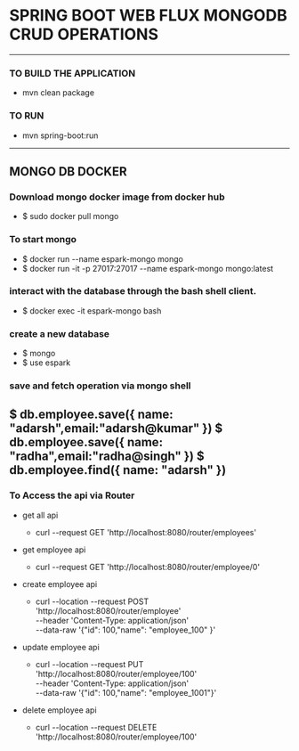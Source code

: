 # SPRING BOOT WEB FLUX MONGODB CRUD OPERATIONS 
---

### TO BUILD THE APPLICATION 
* mvn clean package 

### TO RUN 
* mvn spring-boot:run 

---
## MONGO DB DOCKER 

### Download mongo docker image from docker hub
* $ sudo docker pull mongo

### To start mongo
* $ docker run --name espark-mongo  mongo
* $ docker run  -it -p 27017:27017 --name espark-mongo mongo:latest

### interact with the database through the bash shell client.
* $ docker exec -it espark-mongo bash

### create a new database
* $ mongo 
* $ use espark

### save and fetch operation via mongo shell 
$ db.employee.save({ name: "adarsh",email:"adarsh@kumar" })
$ db.employee.save({ name: "radha",email:"radha@singh" })
$ db.employee.find({ name: "adarsh" })
---

### To Access the api via Router
* get all api
    * curl --request GET 'http://localhost:8080/router/employees'

* get employee api
    * curl --request GET 'http://localhost:8080/router/employee/0'

* create employee api
    * curl --location --request POST 'http://localhost:8080/router/employee' \
      --header 'Content-Type: application/json' \
      --data-raw '{"id": 100,"name": "employee_100" }'
* update employee api
    * curl --location --request PUT 'http://localhost:8080/router/employee/100' \
      --header 'Content-Type: application/json' \
      --data-raw '{"id": 100,"name": "employee_1001"}'

* delete employee api
    *   curl --location --request DELETE 'http://localhost:8080/router/employee/100' 
